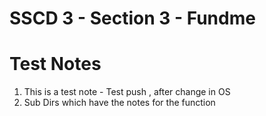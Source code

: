# SSCD 3 - Section 3 - Fundme 

# Test Notes 

1. This is a test note  - Test push , after change in OS 
2. Sub Dirs which have the notes for the function